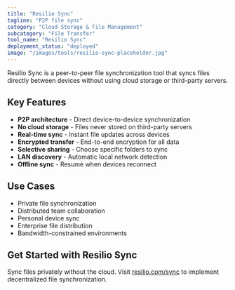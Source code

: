 ```yaml
---
title: "Resilio Sync"
tagline: "P2P file sync"
category: "Cloud Storage & File Management"
subcategory: "File Transfer"
tool_name: "Resilio Sync"
deployment_status: "deployed"
image: "/images/tools/resilio-sync-placeholder.jpg"
---
```

Resilio Sync is a peer-to-peer file synchronization tool that syncs files directly between devices without using cloud storage or third-party servers.

## Key Features

- **P2P architecture** - Direct device-to-device synchronization
- **No cloud storage** - Files never stored on third-party servers
- **Real-time sync** - Instant file updates across devices
- **Encrypted transfer** - End-to-end encryption for all data
- **Selective sharing** - Choose specific folders to sync
- **LAN discovery** - Automatic local network detection
- **Offline sync** - Resume when devices reconnect

## Use Cases

- Private file synchronization
- Distributed team collaboration
- Personal device sync
- Enterprise file distribution
- Bandwidth-constrained environments

## Get Started with Resilio Sync

Sync files privately without the cloud. Visit [resilio.com/sync](https://www.resilio.com/sync) to implement decentralized file synchronization.